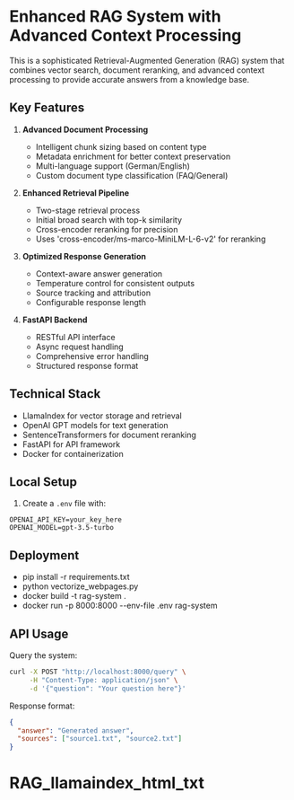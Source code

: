 # Enhanced RAG System with Advanced Context Processing

This is a sophisticated Retrieval-Augmented Generation (RAG) system that combines vector search, document reranking, and advanced context processing to provide accurate answers from a knowledge base.

## Key Features

1. **Advanced Document Processing**

   - Intelligent chunk sizing based on content type
   - Metadata enrichment for better context preservation
   - Multi-language support (German/English)
   - Custom document type classification (FAQ/General)

2. **Enhanced Retrieval Pipeline**

   - Two-stage retrieval process
   - Initial broad search with top-k similarity
   - Cross-encoder reranking for precision
   - Uses 'cross-encoder/ms-marco-MiniLM-L-6-v2' for reranking

3. **Optimized Response Generation**

   - Context-aware answer generation
   - Temperature control for consistent outputs
   - Source tracking and attribution
   - Configurable response length

4. **FastAPI Backend**
   - RESTful API interface
   - Async request handling
   - Comprehensive error handling
   - Structured response format

## Technical Stack

- LlamaIndex for vector storage and retrieval
- OpenAI GPT models for text generation
- SentenceTransformers for document reranking
- FastAPI for API framework
- Docker for containerization

## Local Setup

1. Create a `.env` file with:

```env
OPENAI_API_KEY=your_key_here
OPENAI_MODEL=gpt-3.5-turbo
```

## Deployment

- pip install -r requirements.txt
- python vectorize_webpages.py
- docker build -t rag-system .
- docker run -p 8000:8000 --env-file .env rag-system

## API Usage

Query the system:

```bash
curl -X POST "http://localhost:8000/query" \
     -H "Content-Type: application/json" \
     -d '{"question": "Your question here"}'
```

Response format:

```json
{
  "answer": "Generated answer",
  "sources": ["source1.txt", "source2.txt"]
}
```
# RAG_llamaindex_html_txt
